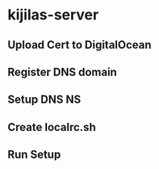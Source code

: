 # kijilas-server

## Upload Cert to DigitalOcean
## Register DNS domain
## Setup DNS NS 
## Create localrc.sh
## Run Setup